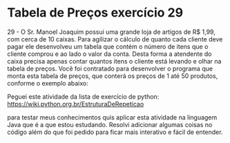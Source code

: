# Tabela de Preços exercício 29

29 - O Sr. Manoel Joaquim possui uma grande loja de artigos de R$ 1,99, com
cerca de 10 caixas. Para agilizar o cálculo de quanto cada cliente deve
pagar ele desenvolveu um tabela que contém o número de itens que o cliente
comprou e ao lado o valor da conta. Desta forma a atendente do caixa
precisa apenas contar quantos itens o cliente está levando e olhar na tabela
de preços. Você foi contratado para desenvolver o programa que monta esta
tabela de preços, que conterá os preços
de 1 até 50 produtos, conforme o exemplo abaixo:

Peguei este atividade da lista de exercício de python: https://wiki.python.org.br/EstruturaDeRepeticao

para testar meus conhecimentos quis aplicar esta atividade na linguagem Java que é a que estou estudando.
Resolvi adicionar algumas coisas no código além do que foi pedido para ficar mais interativo e fácil de entender.
